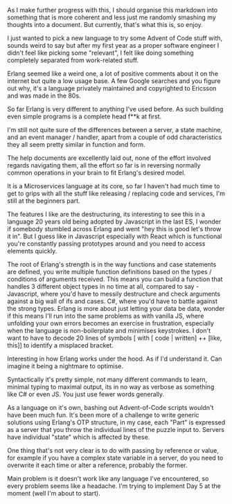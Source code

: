 As I make further progress with this, I should organise this markdown into something that is more coherent and less just me randomly smashing my thoughts into a document. But currently, that's what this is, so enjoy.

I just wanted to pick a new language to try some Advent of Code stuff with, sounds weird to say but after my first year as a proper software engineer I didn't feel like picking some "relevant", I felt like doing something completely separated from work-related stuff.

Erlang seemed like a weird one, a lot of positive comments about it on the internet but quite a low usage base. A few Google searches and you figure out why, it's a language privately maintained and copyrighted to Ericsson and was made in the 80s.

So far Erlang is very different to anything I've used before. As such building even simple programs is a complete head f**k at first.

I'm still not quite sure of the differences between a server, a state machine, and an event manager / handler, apart from a couple of odd characteristics they all seem pretty similar in function and form.

The help documents are excellently laid out, none of the effort involved regards navigating them, all the effort so far is in reversing normally common operations in your brain to fit Erlang's desired model.

It is a Microservices language at its core, so far I haven't had much time to get to grips with all the stuff like releasing / replacing code and services, I'm still at the beginners part.

The features I like are the destructuring, its interesting to see this in a language 20 years old being adopted by Javascript in the last ES, I wonder if somebody stumbled across Erlang and went "hey this is good let's throw it in".
But I guess like in Javascript especially with React which is functional you're constantly passing prototypes around and you need to access elements quickly.

The root of Erlang's strength is in the way functions and case statements are defined, you write multiple function definitions based on the types / conditions of arguments received. This means you can build a function that handles 3 different object types in no time at all, compared to say -
Javascript, where you'd have to messily destructure and check arguments against a big wall of ifs and cases.
C#, where you'd have to battle against the strong types.
Erlang is more about just letting your data be data, wonder if this means I'll run into the same problems as with vanilla JS, where unfolding your own errors becomes an exercise in frustration, especially when the language is non-boilerplate and minimises keystrokes.
I don't want to have to decode 20 lines of symbols [ with [ code | written] ++ [like, this]] to identify a misplaced bracket.

Interesting in how Erlang works under the hood. As if I'd understand it. Can imagine it being a nightmare to optimise.

Syntactically it's pretty simple, not many different commands to learn, minimal typing to maximal output, its in no way as verbose as something like C# or even JS. You just use fewer words generally.

As a language on it's own, bashing out Advent-of-Code scripts wouldn't have been much fun. It's been more of a challenge to write generic solutions using Erlang's OTP structure, in my case, each "Part" is expressed as a server that you throw the individual lines of the puzzle input to. Servers have individual "state" which is affected by these.

One thing that's not very clear is to do with passing by reference or value, for example if you have a complex state variable in a server, do you need to overwrite it each time or alter a reference, probably the former.

Main problem is it doesn't work like any language I've encountered, so every problem seems like a headache. I'm trying to implement Day 5 at the moment (well I'm about to start).


